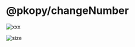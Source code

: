 # @pkopy/changeNumber

![xxx](https://img.shields.io/badge/npm-1.0.0.-blue.svg)

![size](https://img.shields.io/badge/ninified%20size-entry%20point%20error-red.svg)